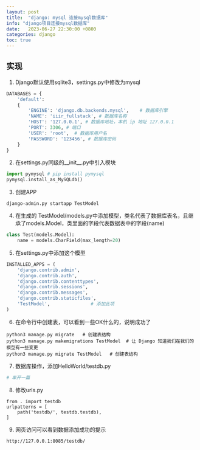 ```yaml
---
layout: post
title:  "django: mysql 连接mysql数据库"
info: "django项目连接mysql数据库"
date:   2023-06-27 22:30:00 +0800
categories: django
toc: true
---
```


## 实现

1. Django默认使用sqlite3，settings.py中修改为mysql
```python
DATABASES = { 
    'default': 
    { 
        'ENGINE': 'django.db.backends.mysql',    # 数据库引擎
        'NAME': 'iiir_fullstack', # 数据库名称
        'HOST': '127.0.0.1', # 数据库地址，本机 ip 地址 127.0.0.1 
        'PORT': 3306, # 端口 
        'USER': 'root',  # 数据库用户名
        'PASSWORD': '123456', # 数据库密码
    }  
}
```

2. 在settings.py同级的__init__.py中引入模块
```python
import pymysql # pip install pymysql
pymysql.install_as_MySQLdb()
```

3. 创建APP
```
django-admin.py startapp TestModel
```

4. 在生成的 TestModel/models.py中添加模型，类名代表了数据库表名，且继承了models.Model，类里面的字段代表数据表中的字段(name)
```python
class Test(models.Model):
    name = models.CharField(max_length=20)
```

5. 在settings.py中添加这个模型
```python
INSTALLED_APPS = (
    'django.contrib.admin',
    'django.contrib.auth',
    'django.contrib.contenttypes',
    'django.contrib.sessions',
    'django.contrib.messages',
    'django.contrib.staticfiles',
    'TestModel',               # 添加此项
)
```

6. 在命令行中创建表，可以看到一些OK什么的，说明成功了
```
python3 manage.py migrate   # 创建表结构
python3 manage.py makemigrations TestModel  # 让 Django 知道我们在我们的模型有一些变更
python3 manage.py migrate TestModel   # 创建表结构
```

7. 数据库操作，添加HelloWorld/testdb.py
```python
# 单开一篇
```

8. 修改urls.py
```
from . import testdb
urlpatterns = [
    path('testdb/', testdb.testdb),
]
```

9. 网页访问可以看到数据添加成功的提示
```
http://127.0.0.1:8085/testdb/
```
